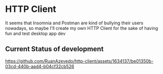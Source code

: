 # HTTP Client

It seems that Insomnia and Postman are kind of bullying their users nowadays, so maybe I'll create my own HTTP Client for the sake of having fun and test desktop app dev

## Current Status of development

https://github.com/RuanAzevedo/http-client/assets/1634137/be01350b-03cd-440b-aad4-b04cf32cb526

